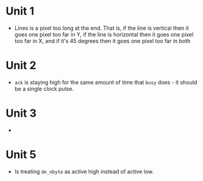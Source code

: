 # Unit 1
- Lines is a pixel too long at the end. That is, if the line is vertical then it goes one pixel too far in Y, if the line is horizontal then it goes one pixel too far in X, and if it's 45 degrees then it goes one pixel too far in both

# Unit 2
- `ack` is staying high for the same amount of time that `busy` does - it should be a single clock pulse.

# Unit 3
- 

# Unit 5
- Is treating `de_nbyte` as active high instead of active low.